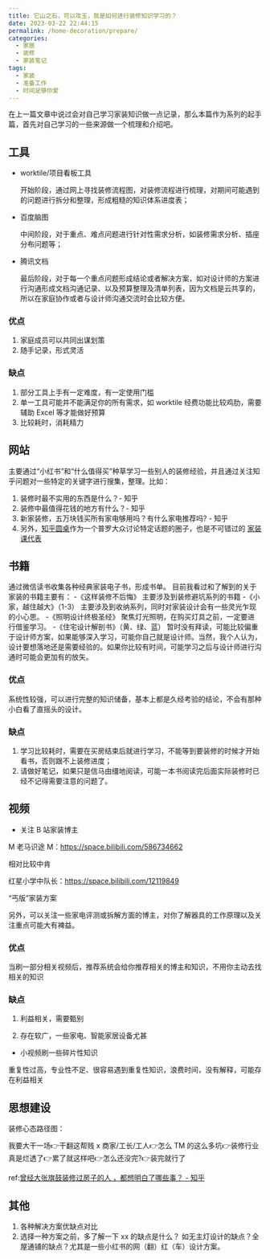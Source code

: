 ```yaml
---
title: 它山之石，可以攻玉，我是如何进行装修知识学习的？
date: 2023-03-22 22:44:15
permalink: /home-decoration/prepare/
categories:
  - 家居
  - 装修
  - 家装笔记
tags:
  - 家装
  - 准备工作
  - 时间足够你爱
---
```


在上一篇文章中说过会对自己学习家装知识做一点记录，那么本篇作为系列的起手篇，首先对自己学习的一些来源做一个梳理和介绍吧。

## 工具

* worktile/项目看板工具

  开始阶段，通过网上寻找装修流程图，对装修流程进行梳理，对期间可能遇到的问题进行拆分和整理，形成粗糙的知识体系进度表；

* 百度脑图
  
  中间阶段，对于重点、难点问题进行针对性需求分析，如装修需求分析、插座分布问题等；

* 腾讯文档

  最后阶段，对于每一个重点问题形成结论或者解决方案，如对设计师的方案进行沟通形成文档沟通记录、以及预算整理及清单列表，因为文档是云共享的，所以在家庭协作或者与设计师沟通交流时会比较方便。

### 优点

1. 家庭成员可以共同出谋划策
2. 随手记录，形式灵活

### 缺点

1. 部分工具上手有一定难度，有一定使用门槛
2. 单一工具可能并不能满足你的所有需求，如 worktile 经费功能比较鸡肋，需要辅助 Excel 等才能做好预算
3. 比较耗时，消耗精力

## 网站

主要通过“小红书”和“什么值得买”种草学习一些别人的装修经验，并且通过关注知乎问题对一些特定的关键字进行搜集，整理。比如：

1. 装修时最不实用的东西是什么？- 知乎
2. 装修中最值得花钱的地方有什么？- 知乎
3. 新家装修，五万块钱买所有家电够用吗？有什么家电推荐吗? - 知乎
4. 另外，[知乎圆桌](https://www.zhihu.com/roundtable)作为一个普罗大众讨论特定话题的圈子，也是不可错过的
   [家装课代表](https://www.zhihu.com/roundtable/jiazhuangkdb)

## 书籍

通过微信读书收集各种经典家装电子书，形成书单。
目前我看过和了解到的关于家装的书籍主要有：
-《这样装修不后悔》
主要涉及到装修避坑系列的书籍
-《小家，越住越大》（1-3）
主要涉及到收纳系列，同时对家装设计会有一些灵光乍现的小心思。
-《照明设计终极圣经》
聚焦灯光照明，在购买灯具之前，一定要进行借鉴学习。
-《住宅设计解剖书》（黄、绿、蓝）
暂时没有拜读，可能比较偏重于设计师方案，如果能够深入学习，可能你自己就是设计师。当然，我个人认为，设计要想落地还是需要经验的。如果你比较有时间，可能学习之后与设计师进行沟通时可能会更加有的放矢。

### 优点

系统性较强，可以进行完整的知识储备，基本上都是久经考验的结论，不会有那种小白看了直摇头的设计。

### 缺点

1. 学习比较耗时，需要在买房结束后就进行学习，不能等到要装修的时候才开始看书，否则跟不上装修进度；
2. 请做好笔记，如果只是信马由缰地阅读，可能一本书阅读完后面实际装修时已经不记得需要注意的问题了。

## 视频

* 关注 B 站家装博主

M 老马识途 M：<https://space.bilibili.com/586734662>

相对比较中肯

红星小学中队长：<https://space.bilibili.com/12119849>

“丐版”家装方案

另外，可以关注一些家电评测或拆解方面的博主，对你了解器具的工作原理以及关注重点可能大有裨益。

### 优点

当刷一部分相关视频后，推荐系统会给你推荐相关的博主和知识，不用你主动去找相关的知识
### 缺点

1. 利益相关，需要甄别

2. 存在软广，一些家电、智能家居设备尤甚

* 小视频刷一些碎片性知识

重复性过高，专业性不足、很容易遇到重复性知识，浪费时间，没有解释，可能存在利益相关

## 思想建设

装修心态路径图：

我要大干一场👉干翻这帮贱 x 商家/工长/工人👉怎么 TM 的这么多坑👉装修行业真是烂透了👉累了就这样吧👉怎么还没完?👉装完就行了

ref:[曾经大张旗鼓装修过房子的人 ，都想明白了哪些事？ - 知乎](https://www.zhihu.com/question/554581616)

## 其他

1. 各种解决方案优缺点对比
2. 选择一种方案之前，多了解一下 xx 的缺点是什么？
   如无主灯设计的缺点？全屋通铺的缺点？尤其是一些小红书的网（翻）红（车）设计方案。
